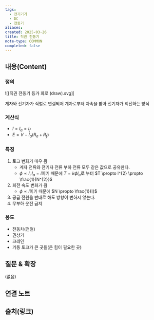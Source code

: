 ```yaml
---
tags:
  - 전기기기
  - DC
  - 전동기
aliases: 
created: 2025-03-26
title: 직권 전동기
note-type: COMMON
completed: false
---
```


## 내용(Content)

### 정의

![[직권 전동기 등가 회로 (draw).svg]]

계자와 전기자가 직렬로 연결되어 계자로부터 자속을 받아 전기자가 회전하는 방식

### 계산식

- $I = I_{a} = I_{f}$
- $E = V - I_{a}(R_{a} + R_{f})$

### 특징

1. 토크 변화가 매우 큼
	- 계자 전류와 전기자 전류 부하 전류 모두 같은 값으로 공유한다.
	- $\phi \propto I, I_{a}= I$이기 때문에 $T = k \phi I_{a}$로 부터 $T \propto I^{2} \propto \frac{1}{N^{2}}$
2. 회전 속도 변화가 큼
	-  $\phi \propto I$이기 때문에 $N \propto \frac{1}{I}$
3. 공급 전원을 반대로 해도 방향이 변하지 않는다.
4. 무부하 운전 금지


### 용도

- 전동차(전철)
- 권상기
- 크레인
- 기동 토크가 큰 곳들(큰 힘이 필요한 곳)


## 질문 & 확장

(없음)

## 연결 노트

## 출처(링크)

